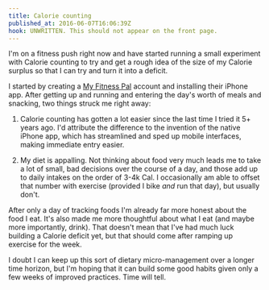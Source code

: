 ```yaml
---
title: Calorie counting
published_at: 2016-06-07T16:06:39Z
hook: UNWRITTEN. This should not appear on the front page.
---
```


I'm on a fitness push right now and have started running a small experiment
with Calorie counting to try and get a rough idea of the size of my Calorie
surplus so that I can try and turn it into a deficit.

I started by creating a [My Fitness Pal](https://www.myfitnesspal.com/) account
and installing their iPhone app. After getting up and running and entering the
day's worth of meals and snacking, two things struck me right away:

1. Calorie counting has gotten a lot easier since the last time I tried it 5+
   years ago. I'd attribute the difference to the invention of the native
   iPhone app, which has streamlined and sped up mobile interfaces, making
   immediate entry easier.

2. My diet is appalling. Not thinking about food very much leads me to take a
   lot of small, bad decisions over the course of a day, and those add up to
   daily intakes on the order of 3-4k Cal. I occasionally am able to offset
   that number with exercise (provided I bike _and_ run that day), but usually
   don't.

After only a day of tracking foods I'm already far more honest about the food I
eat. It's also made me more thoughtful about what I eat (and maybe more
importantly, drink). That doesn't mean that I've had much luck building a
Calorie deficit yet, but that should come after ramping up exercise for the
week.

I doubt I can keep up this sort of dietary micro-management over a longer time
horizon, but I'm hoping that it can build some good habits given only a few
weeks of improved practices. Time will tell.
